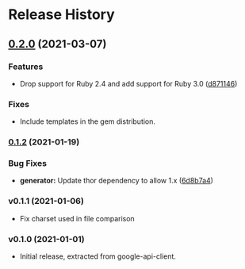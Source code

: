 # Release History

## [0.2.0](https://www.github.com/googleapis/google-api-ruby-client/compare/google-apis-generator/v0.1.2...v0.2.0) (2021-03-07)

### Features

* Drop support for Ruby 2.4 and add support for Ruby 3.0 ([d871146](https://www.github.com/googleapis/google-api-ruby-client/commit/d871146916f3dd19a12820c03068b3861a4bc879))

### Fixes

* Include templates in the gem distribution.

### [0.1.2](https://www.github.com/googleapis/google-api-ruby-client/compare/google-apis-generator/v0.1.1...v0.1.2) (2021-01-19)


### Bug Fixes

* **generator:** Update thor dependency to allow 1.x ([6d8b7a4](https://www.github.com/googleapis/google-api-ruby-client/commit/6d8b7a4a5fb7ad524aa5083beac7a67a248526fa))

### v0.1.1 (2021-01-06)

* Fix charset used in file comparison

### v0.1.0 (2021-01-01)

* Initial release, extracted from google-api-client.
